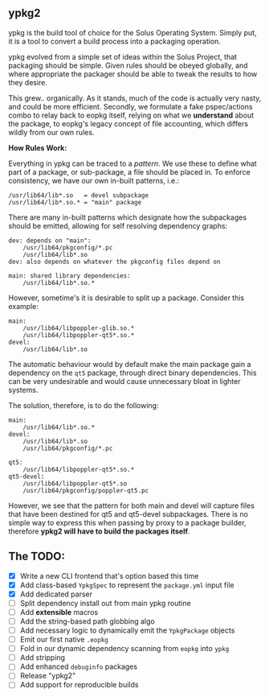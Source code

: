 ypkg2
-----

ypkg is the build tool of choice for the Solus Operating System. Simply put, it
is a tool to convert a build process into a packaging operation.

ypkg evolved from a simple set of ideas within the Solus Project, that packaging
should be simple. Given rules should be obeyed globally, and where appropriate
the packager should be able to tweak the results to how they desire.

This grew.. organically. As it stands, much of the code is actually very nasty,
and could be more efficient. Secondly, we formulate a fake pspec/actions combo
to relay back to eopkg itself, relying on what we **understand** about the package,
to eopkg's legacy concept of file accounting, which differs wildly from our own
rules.

**How Rules Work:**

Everything in ypkg can be traced to a *pattern*. We use these to define what part
of a package, or sub-package, a file should be placed in. To enforce consistency,
we have our own in-built patterns, i.e.:

    /usr/lib64/lib*.so   = devel subpackage
    /usr/lib64/lib*.so.* = "main" package

There are many in-built patterns which designate how the subpackages should be
emitted, allowing for self resolving dependency graphs:

    dev: depends on "main":
        /usr/lib64/pkgconfig/*.pc
        /usr/lib64/lib*.so
    dev: also depends on whatever the pkgconfig files depend on

    main: shared library dependencies:
        /usr/lib64/lib*.so.*

However, sometime's it is desirable to split up a package. Consider this example:

    main:
        /usr/lib64/libpoppler-glib.so.*
        /usr/lib64/libpoppler-qt5*.so.*
    devel:
        /usr/lib64/lib*.so

The automatic behaviour would by default make the main package gain a dependency
on the `qt5` package, through direct binary dependencies. This can be very undesirable
and would cause unnecessary bloat in lighter systems.

The solution, therefore, is to do the following:

    main:
        /usr/lib64/lib*.so.*
    devel:
        /usr/lib64/lib*.so
        /usr/lib64/pkgconfig/*.pc

    qt5:
        /usr/lib64/libpoppler-qt5*.so.*
    qt5-devel:
        /usr/lib64/libpoppler-qt5*.so
        /usr/lib64/pkgconfig/poppler-qt5.pc

However, we see that the pattern for both main and devel will capture files that
have been destined for qt5 and qt5-devel subpackages. There is no simple way to
express this when passing by proxy to a package builder, therefore **ypkg2 will
have to build the packages itself**.

The TODO:
---------

 * [x] Write a new CLI frontend that's option based this time
 * [x] Add class-based `YpkgSpec` to represent the `package.yml` input file
 * [x] Add dedicated parser
 * [ ] Split dependency install out from main ypkg routine
 * [ ] Add **extensible** macros
 * [ ] Add the string-based path globbing algo
 * [ ] Add necessary logic to dynamically emit the `YpkgPackage` objects
 * [ ] Emit our first native `.eopkg`
 * [ ] Fold in our dynamic dependency scanning from `eopkg` into `ypkg`
 * [ ] Add stripping
 * [ ] Add enhanced `debuginfo` packages
 * [ ] Release "ypkg2"
 * [ ] Add support for reproducible builds
